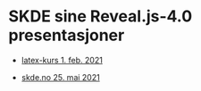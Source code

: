 # SKDE sine Reveal.js-4.0 presentasjoner

- [latex-kurs 1. feb. 2021](https://skde-analyse.github.io/reveal.js/2021_02_01_latex.html#/)

- [skde.no 25. mai 2021](https://skde-analyse.github.io/reveal.js/2021_05_26_skde.no.html#/)
